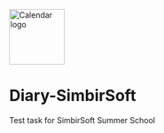 <img width="100" alt="Calendar logo" src="https://user-images.githubusercontent.com/53358116/124517209-db8ed480-ddfc-11eb-844c-22c75537df0a.png"> 

# Diary-SimbirSoft

Test task for SimbirSoft Summer School


